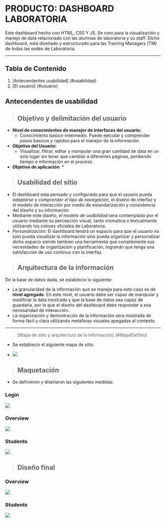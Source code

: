 # PRODUCTO: DASHBOARD LABORATORIA #
Este dashboard hecho con HTML, CSS Y JS. Se creo para la visualización y manejo de data relacionado con las alumnas de laboratoria y su staff.
Dicho dashboard, esta diseñado y estructurado para las Training Managers (TM) de todas las sedes de Laboratoria.

- - - -
## Tabla de Contenido
1. [Antecendentes usabilidad] (#usabilidad)
1. [El usuario] (#usuario)


## <a name="usabilidad"></a> Antecendentes de usabilidad
> ## Objetivo y delimitación del usuario ##
 * __Nivel de conocimientos de manejor de interfaces del usuario:__
    * Conocimiento basico-intermedio. Puede ejecutar y comprender pasos basicos y rapidos para el manejor de la información.
 * __Objetivo del Usuario:__ 
    * Visualizar, filtrar, editar y manipular una gran cantidad de data en un solo lugar sin tener que cambiar a diferentes páginas, perdiendo tiempo e información en el proceso.
 * __Objetivo de aplicación__: 
    * 


> ## Usabilidad del sitio ##
* El dashboard esta pensado y configurado para que el usuario pueda _adaptarse y comprender el tipo de navegación_, el diseño de interfaz y el modelo de interacción por medio de estandarización y consistencia del diseño y su información
* Mediante este diseño, _el modelo de usabilidad_ sera contemplado por el usuario mediante su percepción visual, tanto cromatica o textualmente utilizando los colores oficiales de Laboratoria.
* _Personalización_: El dashboard tendrá un espacio para que el usuario no solo pueda visualizar la información sino pueda organizar y personalizar dicho espacio siendo tambien una herramienta que complemente sus necesidades de organización y planificación, logrando que tenga una satisfacción de uso continuo con la interfaz.



> ## Arquitectura de la información ##
De la base de datos dada, se establecio lo siguiente:
 * La granularidad de la información que se maneja para este caso es de __nivel agregado__. En este nivel, el usuario debe ser capaz de manipular y modificar la data mostrada y que la base de datos sea capaz de guardarla, por lo que el diseño del dashboard debe responder a esa necesaridad de interacción.
 * La organización y demostración de la información sera mostrada de forma fácil y clara utilizando metaforas visuales apegadas al contexto.

---

> [Mapa de sitio y arquitectura de la información] (#MapaDeDitio)
* Se establecio el siguiente mapa de sitio:

* <img src=assets/images/maquetados/mapa.png>


> ## Maquetación ##
* Se definieron y diseñaron las siguientes medidas:

### __Login__ ###
 <img src=assets/images/maquetados/login-maquetacion.jpg>

### __Overview__ ###
<img src=assets/images/maquetados/overview-detalles.jpg>

### __Students__ ###
<img src=assets/images/maquetados/students-detalles.jpg>

> ## Diseño final ##

### __Overview__ ###
<img src=assets/images/maquetados/overview.jpg>

### __Students__ ###
<img src=assets/images/maquetados/students.jpg>


